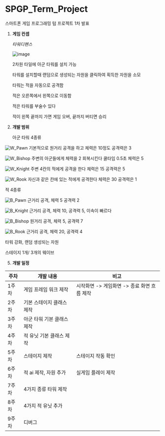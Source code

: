 # SPGP_Term_Project 
스마트폰 게임 프로그래밍 텀 프로젝트 1차 발표

1. **게임 컨셉**

   *타워디펜스*
   
   ![image](https://github.com/rudex339/Sdgp-termproject/assets/58317478/fa447ffc-e4d3-4850-b76a-8d2b091fe850)
   
   2차원 타일에 아군 타워를 설치 가능
   
   타워를 설치할때 랜덤으로 생성되는 자원을 클릭하여 획득한 자원을 소모
   
   타워는 적을 자동으로 공격함
   
   적은 오른쪽에서 왼쪽으로 이동함
   
   적은 타워를 부술수 있다
   
   적이 왼쪽 끝까지 가면 게임 오버, 끝까지 버티면 승리
   

3. **개발 범위**
   
   아군 타워 4종류
   
  ![W_Pawn](https://github.com/rudex339/Sdgp-termproject/assets/58317478/6222e464-8263-48ac-ae72-4e1dcbbcaede)
  기본적으로 원거리 공격을 하고 체력은 10정도 공격력은 3

  ![W_Bishop](https://github.com/rudex339/Sdgp-termproject/assets/58317478/6405d486-cdec-4d7e-8e28-99f2767c207e)
  주변의 아군들에게 체력을 2 회복시킨다 쿨타임 0.5초 체력은 5
   
  ![W_Knight](https://github.com/rudex339/Sdgp-termproject/assets/58317478/d23817fb-7e5a-46f8-a6e1-78e9917ce4ef)
  주변 4칸의 적에게 공격을 한다 체력은 15 공격력은 5

  ![W_Rook](https://github.com/rudex339/Sdgp-termproject/assets/58317478/c8553322-3d65-40d6-b63f-cf46eed62367)
  자신과 같은 칸에 있는 적에게 공격한다 체력은 30 공격력은 1

  적 4종류
  
  ![B_Pawn](https://github.com/rudex339/Sdgp-termproject/assets/58317478/1c082c11-e97c-4736-8468-e033fbf3dbe6)
  근거리 공격, 체력 5 공격력 2

  ![B_Knight](https://github.com/rudex339/Sdgp-termproject/assets/58317478/1e67cedd-ff6d-4daf-83f9-1095373d5efd)
  근거리 공격, 체력 10, 공격력 5, 이속이 빠르다

  ![B_Bishop](https://github.com/rudex339/Sdgp-termproject/assets/58317478/023244bd-4210-4619-be6b-dc8fecce0fdf)
  원거리 공격, 체력 5, 공격력 7

  ![B_Rook](https://github.com/rudex339/Sdgp-termproject/assets/58317478/094cc5be-3de2-44da-bc06-623ab22f42cd)
  근거리 공격, 체력 20, 공격력 4



   
   타워 강화, 랜덤 생성되는 자원
   
   스테이지 1개/ 3개의 웨이브
   
5. **개발 일정**
   
|주차|개발 내용|비고|
|---|---|---|
|1주차|게임 프레임 워크 제작|시작화면 -> 게임화면 -> 종료 화면 흐름 제작|
|2주차|기본 스테이지 클래스 제작||
|3주차|아군 타워 기본 클래스 제작||
|4주차|적 유닛 기본 클래스 제작||
|5주차|스테이지 제작|스테이지 작동 확인|
|6주차|적 ai 제작, 자원 추가|실게임 플레이 제작|
|7주차|4가지 종류 타워 제작||
|8주차|4가지 적 유닛 추가||
|9주차|디버그||
